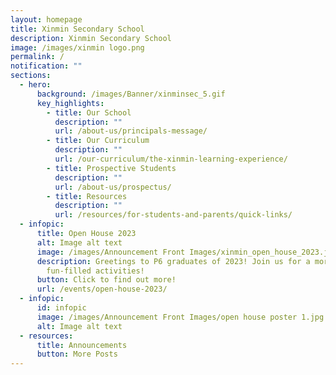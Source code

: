 ```yaml
---
layout: homepage
title: Xinmin Secondary School
description: Xinmin Secondary School
image: /images/xinmin logo.png
permalink: /
notification: ""
sections:
  - hero:
      background: /images/Banner/xinminsec_5.gif
      key_highlights:
        - title: Our School
          description: ""
          url: /about-us/principals-message/
        - title: Our Curriculum
          description: ""
          url: /our-curriculum/the-xinmin-learning-experience/
        - title: Prospective Students
          description: ""
          url: /about-us/prospectus/
        - title: Resources
          description: ""
          url: /resources/for-students-and-parents/quick-links/
  - infopic:
      title: Open House 2023
      alt: Image alt text
      image: /images/Announcement Front Images/xinmin_open_house_2023.jpeg
      description: Greetings to P6 graduates of 2023! Join us for a morning of
        fun-filled activities!
      button: Click to find out more!
      url: /events/open-house-2023/
  - infopic:
      id: infopic
      image: /images/Announcement Front Images/open house poster 1.jpg
      alt: Image alt text
  - resources:
      title: Announcements
      button: More Posts
---
```

